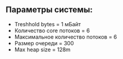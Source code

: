 ## Параметры системы:
* Treshhold bytes = 1 мБайт
* Количество core потоков = 6
* Максимальное количество потоков = 6
* Размер очереди = 300
* Max heap size = 128m

